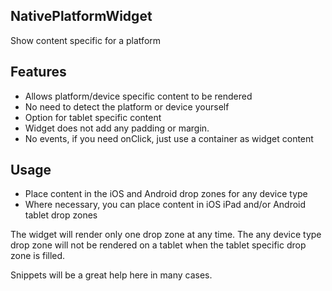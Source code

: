## NativePlatformWidget
Show content specific for a platform

## Features
- Allows platform/device specific content to be rendered
- No need to detect the platform or device yourself
- Option for tablet specific content
- Widget does not add any padding or margin.
- No events, if you need onClick, just use a container as widget content

## Usage
- Place content in the iOS and Android drop zones for any device type
- Where necessary, you can place content in iOS iPad and/or Android tablet drop zones

The widget will render only one drop zone at any time. The any device type drop zone will not be rendered on a tablet when the tablet specific drop zone is filled.

Snippets will be a great help here in many cases.
